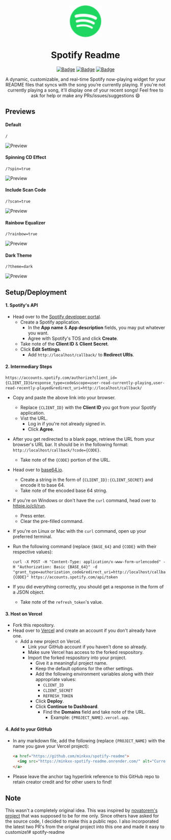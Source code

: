 <div align="center">
  <img src="assets/spotify.svg" width="100" align="center">
  <h1>Spotify Readme</h1>

  [![Badge](https://img.shields.io/github/issues/minkxx/spotify-readme?style=for-the-badge)](https://github.com/minkxx/spotify-readme/issues)
  [![Badge](https://img.shields.io/github/forks/minkxx/spotify-readme?style=for-the-badge)](https://github.com/minkxx/spotify-readme/network)
  [![Badge](https://img.shields.io/github/stars/minkxx/spotify-readme?style=for-the-badge)](https://github.com/minkxx/spotify-readme/stargazers)

</div>

<p align="center">
  A dynamic, customizable, and real-time Spotify now-playing widget for your README files that syncs with the song you’re currently playing. If you're not currently playing a song, it'll display one of your recent songs! Feel free to ask for help or make any PRs/issues/suggestions 😄
</p>

## Previews

#### Default
```
/
```
![Preview](https://minkxx-spotify-readme.onrender.com)

#### Spinning CD Effect
```
/?spin=true
```
![Preview](https://minkxx-spotify-readme.onrender.com/?spin=true)

#### Include Scan Code
```
/?scan=true
```
![Preview](https://minkxx-spotify-readme.onrender.com/?scan=true)

#### Rainbow Equalizer
```
/?rainbow=true
```
![Preview](https://minkxx-spotify-readme.onrender.com/?rainbow=true)

#### Dark Theme
```
/?theme=dark
```
![Preview](https://minkxx-spotify-readme.onrender.com/?theme=dark)

## Setup/Deployment

#### 1. Spotify's API

* Head over to the <a href="https://developer.spotify.com/dashboard/">Spotify developer portal</a>.
  * Create a Spotify application.
    * In the **App name** & **App description** fields, you may put whatever you want.
    * Agree with Spotify's TOS and click **Create**.
  * Take note of the **Client ID** & **Client Secret**.
  * Click **Edit Settings**.
    * Add `http://localhost/callback/` to **Redirect URIs**.

#### 2. Intermediary Steps

```
https://accounts.spotify.com/authorize?client_id={CLIENT_ID}&response_type=code&scope=user-read-currently-playing,user-read-recently-played&redirect_uri=http://localhost/callback/
```

* Copy and paste the above link into your browser.
  * Replace `{CLIENT_ID}` with the **Client ID** you got from your Spotify application.
  * Vist the URL.
    * Log in if you're not already signed in.
    * Click **Agree**.
* After you get redirected to a blank page, retrieve the URL from your browser's URL bar. It should be in the following format: `http://localhost/callback/?code={CODE}`.
  * Take note of the `{CODE}` portion of the URL.
* Head over to <a href="https://base64.io">base64.io</a>.
  * Create a string in the form of `{CLIENT_ID}:{CLIENT_SECRET}` and encode it to base 64.
  * Take note of the encoded base 64 string.
* If you're on Windows or don't have the `curl` command, head over to <a href="https://httpie.io/cli/run">httpie.io/cli/run</a>.
  * Press enter.
  * Clear the pre-filled command.
* If you're on Linux or Mac with the `curl` command, open up your preferred terminal.
* Run the following command (replace `{BASE_64}` and `{CODE}` with their respective values):

  ```
  curl -X POST -H "Content-Type: application/x-www-form-urlencoded" -H "Authorization: Basic {BASE_64}" -d "grant_type=authorization_code&redirect_uri=http://localhost/callback/&code={CODE}" https://accounts.spotify.com/api/token
  ```

* If you did everything correctly, you should get a response in the form of a JSON object.
  * Take note of the `refresh_token`'s value.

#### 3. Host on Vercel

* Fork this repository.
* Head over to <a href="https://vercel.com">Vercel</a> and create an account if you don't already have one.
  * Add a new project on Vercel.
    * Link your GitHub account if you haven't done so already.
    * Make sure Vercel has access to the forked respository.
    * Import the forked respository into your project.
      * Give it a meaningful project name.
      * Keep the default options for the other settings.
      * Add the following environment variables along with their appropriate values:
        * `CLIENT_ID`
        * `CLIENT_SECRET`
        * `REFRESH_TOKEN`
      * Click **Deploy**.
      * Click **Continue to Dashboard**.
        * Find the **Domains** field and take note of the URL.
          * Example: `{PROJECT_NAME}.vercel.app`.

#### 4. Add to your GitHub

* In any markdown file, add the following (replace `{PROJECT_NAME}` with the name you gave your Vercel project):

  ```html
  <a href="https://github.com/minkxx/spotify-readme">
    <img src="https://minkxx-spotify-readme.onrender.com/" alt="Current Spotify Song">
  </a>
  ```

* Please leave the anchor tag hyperlink reference to this GitHub repo to retain creator credit and for other users to find! 


## Note

This wasn't a completely original idea. This was inspired by <a href="https://github.com/novatorem/novatorem">novatorem's project</a> that was supposed to be for me only. Since others have asked for the source code, I decided to make this a public repo. I also incorporated the latest two PR's from the orignal project into this one and made it easy to customize!# spotify-readme
